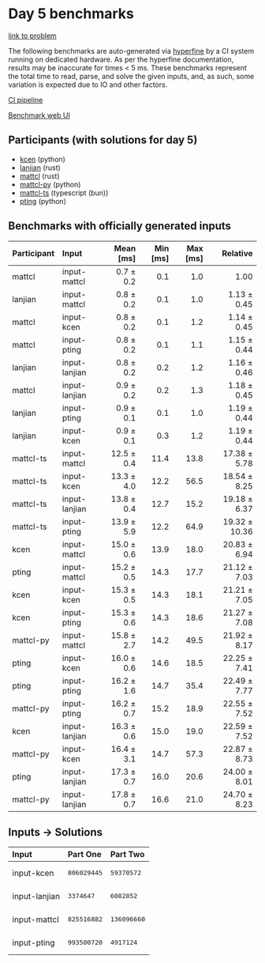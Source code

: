 # Day 5 benchmarks

[link to problem](https://adventofcode.com/2023/day/5)

The following benchmarks are auto-generated via
[hyperfine](https://github.com/sharkdp/hyperfine) by a CI system running on
dedicated hardware. As per the hyperfine documentation, results may be
inaccurate for times < 5 ms. These benchmarks represent the total time to read,
parse, and solve the given inputs, and, as such, some variation is expected due
to IO and other factors.

[CI pipeline](http://ci.papercode.net:8080/teams/main/pipelines/aoc2023)

[Benchmark web UI](https://aoc.ancalagon.black)


## Participants (with solutions for day 5)

- [kcen](https://github.com/kcen/aoc2023) (python)
- [lanjian](https://github.com/lanjian/aoc-2023) (rust)
- [mattcl](https://github.com/mattcl/aoc2023) (rust)
- [mattcl-py](https://github.com/mattcl/aoc2023-py) (python)
- [mattcl-ts](https://github.com/mattcl/aoc2023-js) (typescript (bun))
- [pting](https://github.com/pting/aoc2023) (python)


## Benchmarks with officially generated inputs

| Participant | Input | Mean [ms] | Min [ms] | Max [ms] | Relative |
|:---|:---|---:|---:|---:|---:|
| mattcl | input-mattcl | 0.7 ± 0.2 | 0.1 | 1.0 | 1.00 |
| lanjian | input-mattcl | 0.8 ± 0.2 | 0.1 | 1.0 | 1.13 ± 0.45 |
| mattcl | input-kcen | 0.8 ± 0.2 | 0.1 | 1.2 | 1.14 ± 0.45 |
| mattcl | input-pting | 0.8 ± 0.2 | 0.1 | 1.1 | 1.15 ± 0.44 |
| lanjian | input-lanjian | 0.8 ± 0.2 | 0.2 | 1.2 | 1.16 ± 0.46 |
| mattcl | input-lanjian | 0.9 ± 0.2 | 0.2 | 1.3 | 1.18 ± 0.45 |
| lanjian | input-pting | 0.9 ± 0.1 | 0.1 | 1.0 | 1.19 ± 0.44 |
| lanjian | input-kcen | 0.9 ± 0.1 | 0.3 | 1.2 | 1.19 ± 0.44 |
| mattcl-ts | input-mattcl | 12.5 ± 0.4 | 11.4 | 13.8 | 17.38 ± 5.78 |
| mattcl-ts | input-kcen | 13.3 ± 4.0 | 12.2 | 56.5 | 18.54 ± 8.25 |
| mattcl-ts | input-lanjian | 13.8 ± 0.4 | 12.7 | 15.2 | 19.18 ± 6.37 |
| mattcl-ts | input-pting | 13.9 ± 5.9 | 12.2 | 64.9 | 19.32 ± 10.36 |
| kcen | input-mattcl | 15.0 ± 0.6 | 13.9 | 18.0 | 20.83 ± 6.94 |
| pting | input-mattcl | 15.2 ± 0.5 | 14.3 | 17.7 | 21.12 ± 7.03 |
| kcen | input-kcen | 15.3 ± 0.5 | 14.3 | 18.1 | 21.21 ± 7.05 |
| kcen | input-pting | 15.3 ± 0.6 | 14.3 | 18.6 | 21.27 ± 7.08 |
| mattcl-py | input-mattcl | 15.8 ± 2.7 | 14.2 | 49.5 | 21.92 ± 8.17 |
| pting | input-kcen | 16.0 ± 0.6 | 14.6 | 18.5 | 22.25 ± 7.41 |
| pting | input-pting | 16.2 ± 1.6 | 14.7 | 35.4 | 22.49 ± 7.77 |
| mattcl-py | input-pting | 16.2 ± 0.7 | 15.2 | 18.9 | 22.55 ± 7.52 |
| kcen | input-lanjian | 16.3 ± 0.6 | 15.0 | 19.0 | 22.59 ± 7.52 |
| mattcl-py | input-kcen | 16.4 ± 3.1 | 14.7 | 57.3 | 22.87 ± 8.73 |
| pting | input-lanjian | 17.3 ± 0.7 | 16.0 | 20.6 | 24.00 ± 8.01 |
| mattcl-py | input-lanjian | 17.8 ± 0.7 | 16.6 | 21.0 | 24.70 ± 8.23 |


## Inputs -> Solutions

| Input | Part One | Part Two |
|:---|:---|:---|
|input-kcen|<pre>806029445</pre>|<pre>59370572</pre>|
|input-lanjian|<pre>3374647</pre>|<pre>6082852</pre>|
|input-mattcl|<pre>825516882</pre>|<pre>136096660</pre>|
|input-pting|<pre>993500720</pre>|<pre>4917124</pre>|